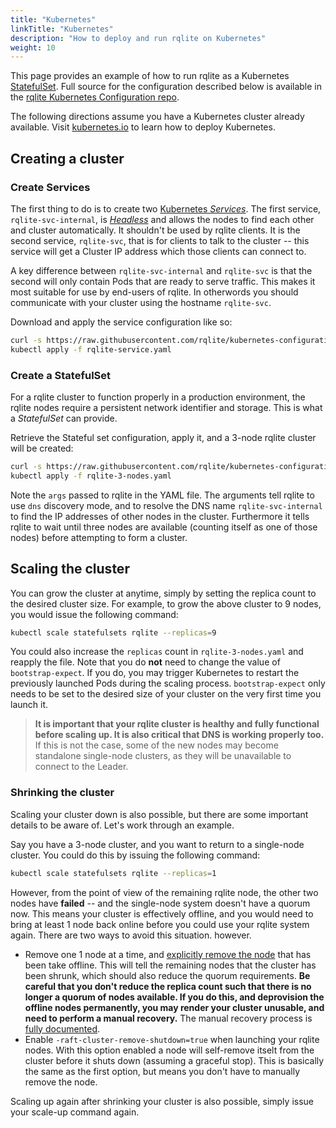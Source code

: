 ```yaml
---
title: "Kubernetes"
linkTitle: "Kubernetes"
description: "How to deploy and run rqlite on Kubernetes"
weight: 10
---
```

This page provides an example of how to run rqlite as a Kubernetes [StatefulSet](https://kubernetes.io/docs/concepts/workloads/controllers/statefulset/). Full source for the configuration described below is available in the [rqlite Kubernetes Configuration repo](https://github.com/rqlite/kubernetes-configuration).

The following directions assume you have a Kubernetes cluster already available. Visit [kubernetes.io](https://kubernetes.io/) to learn how to deploy Kubernetes.

## Creating a cluster 
### Create Services
The first thing to do is to create two [Kubernetes _Services_](https://kubernetes.io/docs/concepts/services-networking/service). The first service, `rqlite-svc-internal`, is [_Headless_](https://kubernetes.io/docs/concepts/services-networking/service/#headless-services) and allows the nodes to find each other and cluster automatically. It shouldn't be used by rqlite clients. It is the second service, `rqlite-svc`, that is for clients to talk to the cluster -- this service will get a Cluster IP address which those clients can connect to.

A key difference between `rqlite-svc-internal` and `rqlite-svc` is that the second will only contain Pods that are ready to serve traffic. This makes it most suitable for use by end-users of rqlite. In otherwords you should communicate with your cluster using the hostname `rqlite-svc`.

Download and apply the service configuration like so:
```bash
curl -s https://raw.githubusercontent.com/rqlite/kubernetes-configuration/master/service.yaml -o rqlite-service.yaml
kubectl apply -f rqlite-service.yaml
```

### Create a StatefulSet
For a rqlite cluster to function properly in a production environment, the rqlite nodes require a persistent network identifier and storage. This is what a _StatefulSet_ can provide.

Retrieve the Stateful set configuration, apply it, and a 3-node rqlite cluster will be created:
```bash
curl -s https://raw.githubusercontent.com/rqlite/kubernetes-configuration/master/statefulset-3-node.yaml -o rqlite-3-nodes.yaml
kubectl apply -f rqlite-3-nodes.yaml
```

Note the `args` passed to rqlite in the YAML file. The arguments tell rqlite to use `dns` discovery mode, and to resolve the DNS name `rqlite-svc-internal` to find the IP addresses of other nodes in the cluster. Furthermore it tells rqlite to wait until three nodes are available (counting itself as one of those nodes) before attempting to form a cluster.

## Scaling the cluster
You can grow the cluster at anytime, simply by setting the replica count to the desired cluster size. For example, to grow the above cluster to 9 nodes, you would issue the following command:
```bash
kubectl scale statefulsets rqlite --replicas=9
```
You could also increase the `replicas` count in `rqlite-3-nodes.yaml` and reapply the file. Note that you do **not** need to change the value of `bootstrap-expect`. If you do, you may trigger Kubernetes to restart the previously launched Pods during the scaling process. `bootstrap-expect` only needs to be set to the desired size of your cluster on the very first time you launch it.

> **It is important that your rqlite cluster is healthy and fully functional before scaling up. It is also critical that DNS is working properly too.** If this is not the case, some of the new nodes may become standalone single-node clusters, as they will be unavailable to connect to the Leader. 

### Shrinking the cluster
Scaling your cluster down is also possible, but there are some important details to be aware of. Let's work through an example.

Say you have a 3-node cluster, and you want to return to a single-node cluster. You could do this by issuing the following command:
```bash
kubectl scale statefulsets rqlite --replicas=1
```
However, from the point of view of the remaining rqlite node, the other two nodes have **failed** -- and the single-node system doesn't have a quorum now. This means your cluster is effectively offline, and you would need to bring at least 1 node back online before you could use your rqlite system again. There are two ways to avoid this situation. however.

- Remove one 1 node at a time, and [explicitly remove the node](/docs/clustering/#removing-or-replacing-a-node) that has been take offline. This will tell the remaining nodes that the cluster has been shrunk, which should also reduce the quorum requirements. **Be careful that you don't reduce the replica count such that there is no longer a quorum of nodes available. If you do this, and deprovision the offline nodes permanently, you may render your cluster unusable, and need to perform a manual recovery.** The manual recovery process is [fully documented](/docs/clustering/#dealing-with-failure).
- Enable `-raft-cluster-remove-shutdown=true` when launching your rqlite nodes. With this option enabled a node will self-remove itselt from the cluster before it shuts down (assuming a graceful stop). This is basically the same as the first option, but means you don't have to manually remove the node.

Scaling up again after shrinking your cluster is also possible, simply issue your scale-up command again.
